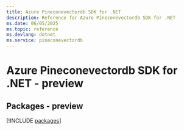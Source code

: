 ```yaml
---
title: Azure Pineconevectordb SDK for .NET
description: Reference for Azure Pineconevectordb SDK for .NET
ms.date: 06/05/2025
ms.topic: reference
ms.devlang: dotnet
ms.service: pineconevectordb
---
```

# Azure Pineconevectordb SDK for .NET - preview
## Packages - preview
[!INCLUDE [packages](pineconevectordb-index.md)]